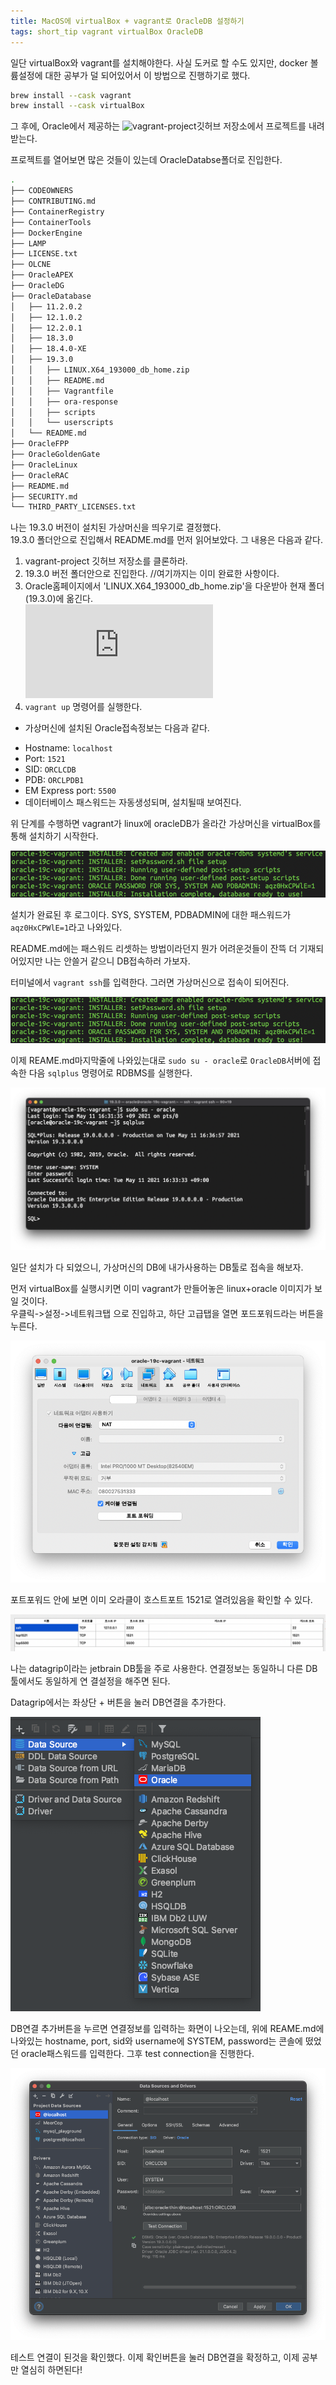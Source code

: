 ```yaml
---
title: MacOS에 virtualBox + vagrant로 OracleDB 설정하기
tags: short_tip vagrant virtualBox OracleDB
---
```


일단 virtualBox와 vagrant를 설치해야한다.
사실 도커로 할 수도 있지만, docker 볼륨설정에 대한 공부가 덜 되어있어서 이 방법으로 진행하기로 했다.

~~~bash
brew install --cask vagrant
brew install --cask virtualBox
~~~

그 후에, Oracle에서 제공하는 ![vagrant-project](https://github.com/oracle/vagrant-projects/tree/main/OracleDatabase)깃허브 저장소에서 프로젝트를 내려받는다.

프로젝트를 열어보면 많은 것들이 있는데 OracleDatabse폴더로 진입한다.

~~~bash
.
├── CODEOWNERS
├── CONTRIBUTING.md
├── ContainerRegistry
├── ContainerTools
├── DockerEngine
├── LAMP
├── LICENSE.txt
├── OLCNE
├── OracleAPEX
├── OracleDG
├── OracleDatabase
│   ├── 11.2.0.2
│   ├── 12.1.0.2
│   ├── 12.2.0.1
│   ├── 18.3.0
│   ├── 18.4.0-XE
│   ├── 19.3.0
│   │   ├── LINUX.X64_193000_db_home.zip
│   │   ├── README.md
│   │   ├── Vagrantfile
│   │   ├── ora-response
│   │   ├── scripts
│   │   └── userscripts
│   └── README.md
├── OracleFPP
├── OracleGoldenGate
├── OracleLinux
├── OracleRAC
├── README.md
├── SECURITY.md
└── THIRD_PARTY_LICENSES.txt
~~~

나는 19.3.0 버전이 설치된 가상머신을 띄우기로 결정했다.  
19.3.0 폴더안으로 진입해서 README.md를 먼저 읽어보았다. 그 내용은 다음과 같다.

1. vagrant-project 깃허브 저장소를 클론하라.
2. 19.3.0 버전 폴더안으로 진입한다. //여기까지는 이미 완료한 사항이다.
3. Oracle홈페이지에서 'LINUX.X64_193000_db_home.zip'을 다운받아 현재 폴더(19.3.0)에 옮긴다.  
  ![다운로드링크](http://www.oracle.com/technetwork/database/enterprise-edition/downloads/index.html)
4. `vagrant up` 명령어를 실행한다.
- 가상머신에 설치된 Oracle접속정보는 다음과 같다.
* Hostname: `localhost`
* Port: `1521`
* SID: `ORCLCDB`
* PDB: `ORCLPDB1`
* EM Express port: `5500`
* 데이터베이스 패스워드는 자동생성되며, 설치될때 보여진다.

위 단계를 수행하면 vagrant가 linux에 oracleDB가 올라간 가상머신을 virtualBox를 통해 설치하기
시작한다.

![](/assets/img/ETC/short-tip/vagrant-oracle-install.png)

설치가 완료된 후 로그이다. SYS, SYSTEM, PDBADMIN에 대한 패스워드가 `aqz0HxCPWlE=1`라고 나와있다.

README.md에는 패스워드 리셋하는 방법이라던지 뭔가 어려운것들이 잔뜩 더 기재되어있지만 나는 안쓸거 같으니
DB접속하러 가보자.

터미널에서 `vagrant ssh`를 입력한다. 그러면 가상머신으로 접속이 되어진다.

![](/assets/img/ETC/short-tip/vagrant-oracle-install.png)

이제 REAME.md마지막줄에 나와있는대로 `sudo su - oracle`로 `OracleDB`서버에 접속한 다음 `sqlplus`
명령어로 RDBMS를 실행한다.

![](/assets/img/ETC/short-tip/vagrant-oracle-sqlplus.png)

일단 설치가 다 되었으니, 가상머신의 DB에 내가사용하는 DB툴로 접속을 해보자.

먼저 virtualBox를 실행시키면 이미 vagrant가 만들어놓은 linux+oracle 이미지가 보일 것이다.  
우클릭->설정->네트워크탭 으로 진입하고, 하단 고급탭을 열면 포드포워드라는 버튼을 누른다.

![](/assets/img/ETC/short-tip/vagrant-virtualbox-network.png)

포트포워드 안에 보면 이미 오라클이 호스트포트 1521로 열려있음을 확인할 수 있다.

![](/assets/img/ETC/short-tip/vagrant-virtualbox-portforwarding.png)

나는 datagrip이라는 jetbrain DB툴을 주로 사용한다. 연결정보는 동일하니 다른 DB툴에서도 동일하게 연
결설정을 해주면 된다.

Datagrip에서는 좌상단 + 버튼을 눌러 DB연결을 추가한다.

![](/assets/img/ETC/short-tip/vagrant-oracle-datagrip.png)

DB연결 추가버튼을 누르면 연결정보를 입력하는 화면이 나오는데, 위에 REAME.md에 나와있는 hostname, port, sid와 username에 SYSTEM, password는 콘솔에 떴었던 oracle패스워드를 입력한다. 그후 test
connection을 진행한다.

![](/assets/img/ETC/short-tip/vagrant-oracle-datagrip-connect.png)

테스트 연결이 된것을 확인했다. 이제 확인버튼을 눌러 DB연결을 확정하고, 이제 공부만 열심히 하면된다!
